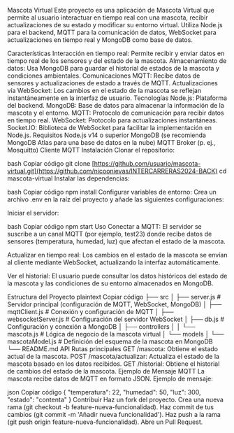 Mascota Virtual
Este proyecto es una aplicación de Mascota Virtual que permite al usuario interactuar en tiempo real con una mascota, recibir actualizaciones de su estado y modificar su entorno virtual. Utiliza Node.js para el backend, MQTT para la comunicación de datos, WebSocket para actualizaciones en tiempo real y MongoDB como base de datos.

Características
Interacción en tiempo real: Permite recibir y enviar datos en tiempo real de los sensores y del estado de la mascota.
Almacenamiento de datos: Usa MongoDB para guardar el historial de estados de la mascota y condiciones ambientales.
Comunicaciones MQTT: Recibe datos de sensores y actualizaciones de estado a través de MQTT.
Actualizaciones vía WebSocket: Los cambios en el estado de la mascota se reflejan instantáneamente en la interfaz de usuario.
Tecnologías
Node.js: Plataforma del backend.
MongoDB: Base de datos para almacenar la información de la mascota y el entorno.
MQTT: Protocolo de comunicación para recibir datos en tiempo real.
WebSocket: Protocolo para actualizaciones instantáneas.
Socket.IO: Biblioteca de WebSocket para facilitar la implementación en Node.js.
Requisitos
Node.js v14 o superior
MongoDB (se recomienda MongoDB Atlas para una base de datos en la nube)
MQTT Broker (p. ej., Mosquitto)
Cliente MQTT
Instalación
Clonar el repositorio:

bash
Copiar código
git clone [https://github.com/usuario/mascota-virtual.git](https://github.com/nicoonievas/INTERCARRERAS2024-BACK)
cd mascota-virtual
Instalar las dependencias:

bash
Copiar código
npm install
Configurar variables de entorno: Crea un archivo .env en la raíz del proyecto y añade las siguientes configuraciones:


Iniciar el servidor:

bash
Copiar código
npm start
Uso
Conectar a MQTT: El servidor se suscribe a un canal MQTT (por ejemplo, test23) donde recibe datos de sensores (temperatura, humedad, luz) que afectan el estado de la mascota.

Actualizar en tiempo real: Los cambios en el estado de la mascota se envían al cliente mediante WebSocket, actualizando la interfaz automáticamente.

Ver el historial: El usuario puede consultar los datos históricos del estado de la mascota y las condiciones de su entorno almacenados en MongoDB.

Estructura del Proyecto
plaintext
Copiar código
├── src
│   ├── server.js          # Servidor principal (configuración de MQTT, WebSocket, MongoDB)
│   ├── mqttClient.js      # Conexión y configuración de MQTT
│   ├── websocketServer.js # Configuración del servidor WebSocket
│   ├── db.js              # Configuración y conexión a MongoDB
│   ├── controllers
│   │   └── mascota.js     # Lógica de negocio de la mascota virtual
│   └── models
│       └── mascotaModel.js # Definición del esquema de la mascota en MongoDB
└── README.md
API
Rutas principales
GET /mascota: Obtiene el estado actual de la mascota.
POST /mascota/actualizar: Actualiza el estado de la mascota basado en los datos recibidos.
GET /historial: Obtiene el historial de cambios del estado de la mascota.
Ejemplo de Mensaje MQTT
La mascota recibe datos de MQTT en formato JSON. Ejemplo de mensaje:

json
Copiar código
{
  "temperatura": 22,
  "humedad": 50,
  "luz": 300,
  "estado": "contenta"
}
Contribuir
Haz un fork del proyecto.
Crea una nueva rama (git checkout -b feature-nueva-funcionalidad).
Haz commit de tus cambios (git commit -m 'Añadir nueva funcionalidad').
Haz push a la rama (git push origin feature-nueva-funcionalidad).
Abre un Pull Request.

